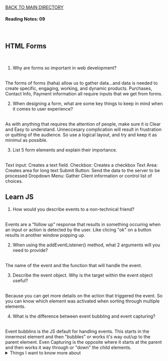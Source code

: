 [BACK TO MAIN DIRECTORY](../README.md)

#### Reading Notes: 09
<br>

## HTML Forms
<br>

1. Why are forms so important in web development?
<br>
The forms of forms (haha) allow us to gather data...and data is needed to create specific, engaging, working, and dynamic products. Purchases, Contact Info, Payment information all require inputs that we get from forms.

2. When designing a form, what are some key things to keep in mind when it comes to user experience?
<br>
As with anything that requires the attention of people, make sure it is Clear and Easy to understand. Unneccesary complication will result in frustration or quitting of the audience. So use a logical layout, and try and keep it as minimul as possible.

3. List 5 form elements and explain their importance.
<br>
Text input: Creates a text field.
Checkbox: Creates a checkbox
Text Area: Creates area for long text
Submit Button: Send the data to the server to be processed
Dropdown Menu: Gather Client information or control list of choices.


## Learn JS


1. How would you describe events to a non-technical friend?
<br>
Events are a "follow up" response that results in something occuring when an input or action is detected by the user. Like clicing "ok" on a button results in another window popping up.


2. When using the addEventListener() method, what 2 arguments will you need to provide?
<br>
The name of the event and the function that will handle the event.

3. Describe the event object. Why is the target within the event object useful?
<br>
Because you can get more details on the action that triggered the event. So you can know which element was activated when sorting through multiple elements.

4. What is the difference between event bubbling and event capturing?
<br>
Event bubblins is the JS default for handling events. This starts in the innermost element and then "bubbles" or works it's way out/up to the parent element. Even Capturing is the opposite where it starts at the parent and then works it way through or "down" the child elements.


<details>
<summary>Things I want to know more about</summary>

Begin writing here...
  
</details>
